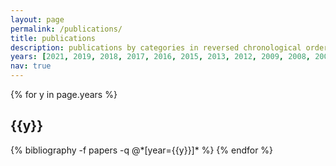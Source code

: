 ```yaml
---
layout: page
permalink: /publications/
title: publications
description: publications by categories in reversed chronological order.
years: [2021, 2019, 2018, 2017, 2016, 2015, 2013, 2012, 2009, 2008, 2007]
nav: true
---
```


<div class="publications">

{% for y in page.years %}
  <h2 class="year">{{y}}</h2>
  {% bibliography -f papers -q @*[year={{y}}]* %}
{% endfor %}

</div>